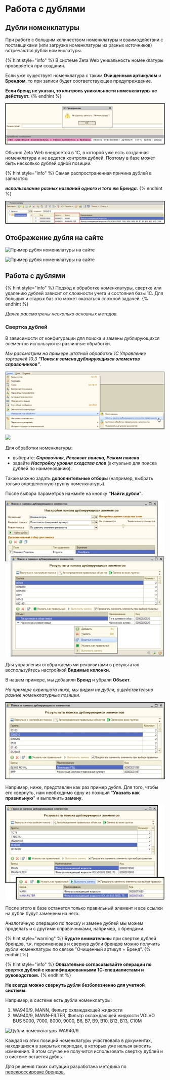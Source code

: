 # Работа с дублями

## Дубли номенклатуры

При работе с большим количеством номенклатуры и взаимодействии с поставщиками (или загрузке номенклатуры из разных источников) встречаются дубли номенклатуры.

{% hint style="info" %}
В системе Zeta Web уникальность номенклатуры проверяется при создании.&#x20;

Если уже существует номенклатура с таким **Очищенным артикулом** и **Брендом**, то при записи будет соответствующее предупреждение.

**Если бренд не указан, то контроль уникальности номенклатуры не действует.**
{% endhint %}

![Пример вывода сообщения о наличии дубля](<../../.gitbook/assets/Image 163 (1).png>)

Обычно Zeta Web внедряется в 1С, в которой уже есть созданная номенклатура и не ведется контроля дублей. Поэтому в базе может быть несколько дублей одной позиции.

{% hint style="info" %}
Самая распространенная причина дублей в запчастях:&#x20;

_**использование разных названий одного и того же Бренда.**_
{% endhint %}

![Пример дублей номеналатуры в 1С УТ 10.3.](<../../.gitbook/assets/Image 166.png>)

## Отображение дубля на сайте

![Пример дубля номенклатуры на сайте](<../../.gitbook/assets/image (328) (1).png>)

![Пример дубля номенклатуры на сайте](<../../.gitbook/assets/image (508).png>)

## Работа с дублями

{% hint style="info" %}
Подход к обработке номенклатуры, свертке или удалению дублей зависит от сложности учета и состояния базы 1С. Для больших и старых баз это может оказаться сложной задачей.
{% endhint %}

_Далее рассмотрены несколько основных методов._

### Свертка дублей

В зависимости от конфигурации для поиска и замены дублирующихся элементов используются различные обработки.&#x20;

_Мы рассмотрим на примере штатной обработки 1С Управление торговлей 10.3 **"Поиск и замена дублирующихся элементов справочников"**._

![](<../../.gitbook/assets/Image 120.png>)

![](<../../.gitbook/assets/image (132).png>)

Для обработки номенклатуры:

* выберите: _**Справочник, Реквизит поиска, Режим поиска**_
* задайте _**Настройку уровня сходства слов**_ (актуально для поиска дублей по наименованию).

Также можно задать **дополнительные отборы** (например, выбрать только определенную группу номенклатуры).

После выбора параметров нажмите на кнопку **"Найти дубли".**

![](<../../.gitbook/assets/Image 121.png>)

Для управления отображаемыми реквизитами в результатах воспользуйтесь настройкой **Видимые колонки.**

В нашем примере, мы добавили **Бренд** и убрали **Объект**.

_На примере скриншота ниже, мы видим не дубли, а действительно разные номенклатурные позиции._

![п.](<../../.gitbook/assets/Image 124.png>)

Например, ниже, представлен как раз пример дубля. Для того, чтобы его свернуть, нам необходимо одну из позиций "**Указать как правильную**" и выполнить **замену**.

![](<../../.gitbook/assets/Image 127.png>)

После этого в базе останется только правильный элемент и все ссылки на дубли будут заменены на него.

Аналогичную операцию по поиску и замене дублей мы можем проделать и с другими справочниками, например, с брендами.

{% hint style="warning" %}
**Будьте внимательны** при свертке дублей брендов, т.к. переименовав и свернув дубли брендов можно получить дубли номенклатуры по связке "Очищенный артикул + Бренд".
{% endhint %}

{% hint style="info" %}
**Обязательно согласовывайте операции по свертке дублей с квалифицированными 1С-специалистами и руководством.**
{% endhint %}

**Не всегда можно свернуть дубли безболезненно для учетной системы.**

Например, в системе есть дубли номенклатуры:

1. WA940/9, MANN, Фильтр охлаждающей жидкости
2. WA940/9, MANN-FILTER, Фильтр охлаждающей жидкости VOLVO BUS 5000, 7000, 8000, 9000, B6, B7, B9, B10, B12, B13, C10M

![Дубли номенклатуры WA940/9](<../../.gitbook/assets/image (14).png>)

Каждая из этих позиций номенклатуры участвовала в документах, находящихся в закрытых периодах, в которых уже нельзя вносить изменения. В этом случае не получится использовать свертку дублей и в системе остается дубль.

Для решения таких ситуаций разработана методика по [перекроссировке брендов.](https://help-zetaweb.zetasoft.ru/opisanie-i-nastroika/upravlenie-nomenklaturoi/perekrossirovki-brendov)

